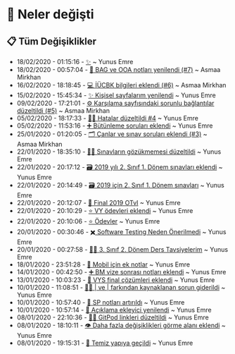 # 👀 Neler değişti

## 📋 Tüm Değişiklikler

- 18/02/2020 - 01:15:16 - [✨](https://github.com/YEmreAk/IstanbulUniversity-CE/commit/a61a35e1a1e450fb8df77093a2676194c569eb17?diff=split) ~ Yunus Emre
- 18/02/2020 - 00:57:04 - [📰 BAG ve OOA notları yenilendi (#7)](https://github.com/YEmreAk/IstanbulUniversity-CE/commit/58ede0ae805df25dc23583e69ad80e06ee5f6d91?diff=split) ~ Asmaa Mirkhan
- 16/02/2020 - 18:18:45 - [💻 İÜCBK bilgileri eklendi (#6)](https://github.com/YEmreAk/IstanbulUniversity-CE/commit/4e4e24ec1febc1725d68fcf1cdf4ee907d258fef?diff=split) ~ Asmaa Mirkhan
- 15/02/2020 - 15:45:34 - [✨ Kişisel sayfalarım yenilendi](https://github.com/YEmreAk/IstanbulUniversity-CE/commit/cb6c0eb0e640971e0d5f7574180a89372f36a1ce?diff=split) ~ Yunus Emre
- 09/02/2020 - 17:21:01 - [⚙ Karşılama sayfısındaki sorunlu bağlantılar düzeltildi (#5)](https://github.com/YEmreAk/IstanbulUniversity-CE/commit/853e060b489b4560980a375d2b7fd16154ef80eb?diff=split) ~ Asmaa Mirkhan
- 05/02/2020 - 18:17:33 - [👨‍🔧 Hatalar düzeltildi #4](https://github.com/YEmreAk/IstanbulUniversity-CE/commit/2b825e9ee1f7407382c759cb89c7d46f559555ee?diff=split) ~ Yunus Emre
- 05/02/2020 - 11:53:16 - [➕ Bütünleme soruları eklendi](https://github.com/YEmreAk/IstanbulUniversity-CE/commit/fa0eab67a23cbd5ea700ad3cd7d770f64629419a?diff=split) ~ Yunus Emre
- 25/01/2020 - 01:20:05 - [🗂 Çanlar ve sınav soruları eklendi (#3)](https://github.com/YEmreAk/IstanbulUniversity-CE/commit/1c768b75f7b388d9ec1e61055ac96220b32b82c9?diff=split) ~ Asmaa Mirkhan
- 22/01/2020 - 18:35:10 - [👨‍🔧 Sınavların gözükmemesi düzeltildi](https://github.com/YEmreAk/IstanbulUniversity-CE/commit/1b53263e8012a2ca7a05c98ee0359535f6fb8de3?diff=split) ~ Yunus Emre
- 22/01/2020 - 20:17:12 - [🗃️ 2019 yılı 2. Sınıf 1. Dönem sınavları eklendi](https://github.com/YEmreAk/IstanbulUniversity-CE/commit/cf89d2a7e023786c97808a950a33c927e121dfb2?diff=split) ~ Yunus Emre
- 22/01/2020 - 20:14:49 - [🗃️ 2019 için 2. Sınıf 1. Dönem sınavları](https://github.com/YEmreAk/IstanbulUniversity-CE/commit/0171278009516795c4f85fa3a41d2f012a146be1?diff=split) ~ Yunus Emre
- 22/01/2020 - 20:12:07 - [📃 Final 2019 OTvI](https://github.com/YEmreAk/IstanbulUniversity-CE/commit/50a7ddf760af20706dd8d291ca9665041f168da7?diff=split) ~ Yunus Emre
- 22/01/2020 - 20:10:29 - [⭐ VY ödevleri eklendi](https://github.com/YEmreAk/IstanbulUniversity-CE/commit/414cded3fbdbd6e847ddd27081dc1fbed0ca5ff3?diff=split) ~ Yunus Emre
- 22/01/2020 - 20:10:06 - [⭐ Ödevler](https://github.com/YEmreAk/IstanbulUniversity-CE/commit/403ed4cd4470da166d6a3e3ccc9a09c69e2c1f70?diff=split) ~ Yunus Emre
- 20/01/2020 - 00:30:46 - [✖️ Software Testing Neden Önerilmedi](https://github.com/YEmreAk/IstanbulUniversity-CE/commit/cc7ce216432ea6ef735a537ec5617b8ee4c02b29?diff=split) ~ Yunus Emre
- 20/01/2020 - 00:27:58 - [👨‍🏫 3. Sınıf 2. Dönem Ders Tavsiyelerim](https://github.com/YEmreAk/IstanbulUniversity-CE/commit/1dc8ea612a99b0209121ec0b26c5654038c6e691?diff=split) ~ Yunus Emre
- 18/01/2020 - 23:51:28 - [📗 Mobil için ek notlar](https://github.com/YEmreAk/IstanbulUniversity-CE/commit/9f96dc8fd7aea69beeddc802ba1319368801d5eb?diff=split) ~ Yunus Emre
- 14/01/2020 - 00:42:50 - [➕ BM vize sonrası notları eklendi](https://github.com/YEmreAk/IstanbulUniversity-CE/commit/40db36a9309cc0097ef94df28729c99d62dd26d0?diff=split) ~ Yunus Emre
- 13/01/2020 - 10:03:23 - [📃 VYS final çözümleri eklendi](https://github.com/YEmreAk/IstanbulUniversity-CE/commit/5890b43dc22263a3a63326fdb20abc889d7f327c?diff=split) ~ Yunus Emre
- 10/01/2020 - 11:08:51 - [👨‍🔧 | ve \| farkından kaynaklanan sorun giderildi](https://github.com/YEmreAk/IstanbulUniversity-CE/commit/d44aa648c633ba55d898c2a46b66262636b9cdfd?diff=split) ~ Yunus Emre
- 10/01/2020 - 10:57:40 - [📕 SP notları artırıldı](https://github.com/YEmreAk/IstanbulUniversity-CE/commit/ed981492386fc16a64c543694ebe7568f2c08ec2?diff=split) ~ Yunus Emre
- 10/01/2020 - 10:57:14 - [📝 Açıklama ekleyici yenilendi](https://github.com/YEmreAk/IstanbulUniversity-CE/commit/da536124e19ca338a0d7d3c037dbe09c73b4f791?diff=split) ~ Yunus Emre
- 08/01/2020 - 22:10:36 - [👨‍🔧 GitPod linkleri düzeltildi](https://github.com/YEmreAk/IstanbulUniversity-CE/commit/ad8a913922e4f4270d22d43bbf557e3034ac7421?diff=split) ~ Yunus Emre
- 08/01/2020 - 18:10:11 - [👁️ Daha fazla değişiklikleri görme alanı eklendi](https://github.com/YEmreAk/IstanbulUniversity-CE/commit/fde32cfbc21c09b45cce669ce5980d22c11afe5d?diff=split) ~ Yunus Emre
- 08/01/2020 - 19:15:31 - [🎉 Temiz yapıya geçildi](https://github.com/YEmreAk/IstanbulUniversity-CE/commit/510df3443d40f4230e7cfae295472d93ead7c4cb?diff=split) ~ Yunus Emre